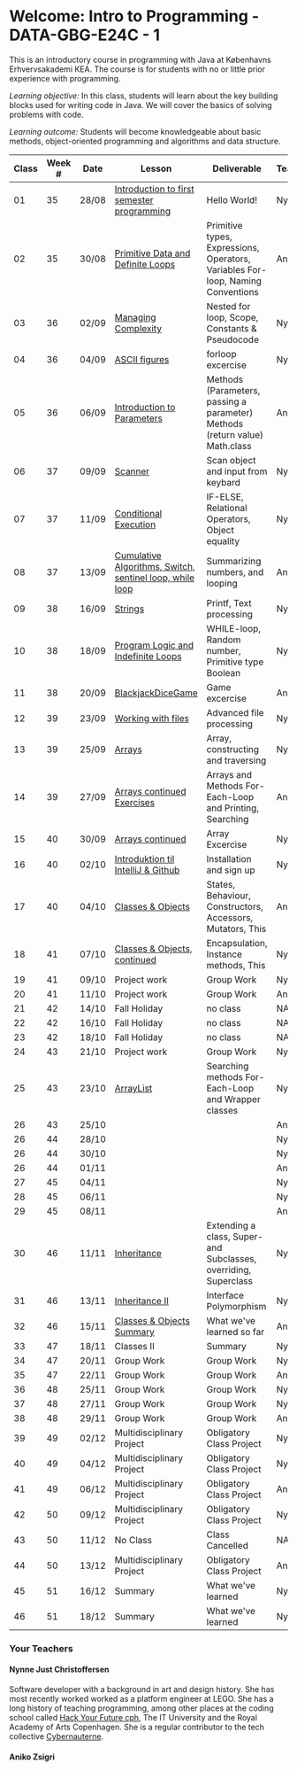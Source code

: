 # Welcome: Intro to Programming - DATA-GBG-E24C - 1


This is an introductory course in programming with Java at Københavns Erhvervsakademi KEA. The course is for students with no or little prior experience with programming.


*Learning objective:* In this class, students will learn about the key building blocks used for writing code in Java. We will cover the basics of solving problems with code.


*Learning outcome:* Students will become knowledgeable about basic methods, object-oriented programming and algorithms and data structure.

| Class | Week # | Date | Lesson | Deliverable | Teacher |
| --- | --- | --- | --- | --- | --- |
| 01 | 35 | 28/08 | [Introduction to first semester programming](./lessons/lecture-01.md) | Hello World! | Nynne |
| 02 | 35 | 30/08 | [Primitive Data and Definite Loops](./lessons/lecture-02.md) | Primitive types, Expressions, Operators, Variables For-loop, Naming Conventions | Aniko |
| 03 | 36 | 02/09 | [Managing Complexity](./lessons/lecture-03.md) | Nested for loop, Scope, Constants & Pseudocode | Nynne |
| 04 | 36 | 04/09 | [ASCII figures](./lessons/lecture-04.md) | forloop excercise | Nynne |
| 05 | 36 | 06/09 | [Introduction to Parameters](./lessons/lecture-05.md)| Methods (Parameters, passing a parameter) Methods (return value) Math.class | Aniko |
| 06 | 37 | 09/09 | [Scanner](./lessons/lecture-06.md) | Scan object and input from keybard | Nynne |
| 07 | 37 | 11/09 | [Conditional Execution](./lessons/lecture-07.md) | IF-ELSE, Relational Operators, Object equality | Nynne |
| 08 | 37 | 13/09 | [Cumulative Algorithms, Switch, sentinel loop, while loop](./lessons/lecture-08.md) | Summarizing numbers, and looping | Aniko |
| 09 | 38 | 16/09 | [Strings](./lessons/lecture-09.md) | Printf, Text processing | Nynne |
| 10 | 38 | 18/09 | [Program Logic and Indefinite Loops](./lessons/lecture-10.md) | WHILE-loop, Random number, Primitive type Boolean | Nynne |
| 11 | 38 | 20/09 | [BlackjackDiceGame](./lessons/lecture-10.md) | Game excercise | Aniko |
| 12 | 39 | 23/09 | [Working with files](./lessons/lecture-11.md) | Advanced file processing | Nynne |
| 13 | 39 | 25/09 | [Arrays](./lessons/lecture-12.md) | Array, constructing and traversing | Nynne |
| 14 | 39 | 27/09 | [Arrays continued Exercises](./lessons/lecture-12.md) | Arrays and Methods For-Each-Loop and Printing, Searching | Aniko |
| 15 | 40 | 30/09 | [Arrays continued](./lessons/lecture-12.md) | Array Excercise | Nynne |
| 16 | 40 | 02/10 | [Introduktion til IntelliJ & Github](./lessons/lecture-12.md) | Installation and sign up | Nynne |
| 17 | 40 | 04/10 | [Classes & Objects](./lessons/lecture-12.md) | States, Behaviour, Constructors, Accessors, Mutators, This | Aniko |
| 18 | 41 | 07/10 | [Classes & Objects, continued](./lessons/lecture-12.md) | Encapsulation, Instance methods, This | Nynne |
| 19 | 41 | 09/10 | Project work | Group Work | Nynne |
| 20 | 41 | 11/10 | Project work  | Group Work | Aniko |
| 21 | 42 | 14/10 | Fall Holiday | no class | NA |
| 22 | 42 | 16/10 | Fall Holiday | no class | NA |
| 23 | 42 | 18/10 | Fall Holiday | no class | NA |
| 24 | 43 | 21/10 | Project work | Group Work | Nynne |
| 25 | 43 | 23/10 | [ArrayList](./lessons/lecture-12.md) | Searching methods For-Each-Loop and Wrapper classes | Nynne |
| 26 | 43 | 25/10 |  |  | Aniko |
| 26 | 44 | 28/10 |  |  | Nynne |
| 26 | 44 | 30/10 |  |  | Nynne |
| 26 | 44 | 01/11 |  |  | Aniko |
| 27 | 45 | 04/11 |  |  | Nynne |
| 28 | 45 | 06/11 |  |  | Nynne |
| 29 | 45 | 08/11 |  |  | Aniko |
| 30 | 46 | 11/11 | [Inheritance](./lessons/lecture-12.md) | Extending a class, Super- and Subclasses, overriding, Superclass | Nynne|
| 31 | 46 | 13/11 | [Inheritance II](./lessons/lecture-12.md) | Interface Polymorphism | Nynne |
| 32 | 46 | 15/11 | [ Classes & Objects Summary](./lessons/lecture-12.md) | What we've learned so far | Aniko |
| 33 | 47 | 18/11 | Classes II | Summary | Nynne |
| 34 | 47 | 20/11 | Group Work | Group Work | Nynne |
| 35 | 47 | 22/11 | Group Work | Group Work | Aniko |
| 36 | 48 | 25/11 | Group Work | Group Work | Nynne |
| 37 | 48 | 27/11 | Group Work | Group Work | Nynne |
| 38 | 48 | 29/11 | Group Work | Group Work | Aniko |
| 39 | 49 | 02/12 | Multidisciplinary Project | Obligatory Class Project | Nynne |
| 40 | 49 | 04/12 | Multidisciplinary Project | Obligatory Class Project | Nynne |
| 41 | 49 | 06/12 | Multidisciplinary Project | Obligatory Class Project | Aniko |
| 42 | 50 | 09/12 | Multidisciplinary Project | Obligatory Class Project | Nynne |
| 43 | 50 | 11/12 | No Class | Class Cancelled | NA |
| 44 | 50 | 13/12 | Multidisciplinary Project | Obligatory Class Project | Aniko |
| 45 | 51 | 16/12 | Summary | What we've learned | Nynne |
| 46 | 51 | 18/12 | Summary | What we've learned  | Nynne |


### Your Teachers
#### Nynne Just Christoffersen
Software developer with a background in art and design history. She has most recently worked worked as a platform engineer at LEGO. She has a long history of teaching programming, among other places at the coding school called [Hack Your Future cph](https://www.hackyourfuture.dk/), The IT University and the Royal Academy of Arts Copenhagen. She is a regular contributor to the tech collective [Cybernauterne](https://cybernauterne.dk/). 

#### Aniko Zsigri
